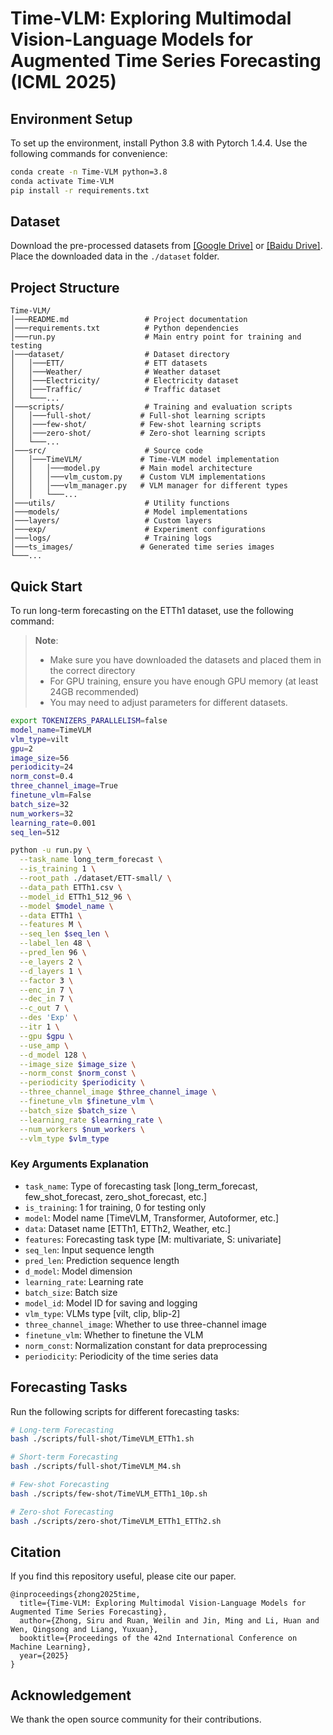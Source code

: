 # Time-VLM: Exploring Multimodal Vision-Language Models for Augmented Time Series Forecasting (ICML 2025)

## Environment Setup
To set up the environment, install Python 3.8 with Pytorch 1.4.4. Use the following commands for convenience:
```bash
conda create -n Time-VLM python=3.8
conda activate Time-VLM
pip install -r requirements.txt
```

## Dataset
Download the pre-processed datasets from [[Google Drive]](https://drive.google.com/drive/folders/13Cg1KYOlzM5C7K8gK8NfC-F3EYxkM3D2?usp=sharing) or [[Baidu Drive]](https://pan.baidu.com/s/1r3KhGd0Q9PJIUZdfEYoymg?pwd=i9iy). Place the downloaded data in the `./dataset` folder.

## Project Structure
```
Time-VLM/
│───README.md                 # Project documentation
│───requirements.txt          # Python dependencies
│───run.py                    # Main entry point for training and testing
│───dataset/                  # Dataset directory
│   │───ETT/                  # ETT datasets
│   │───Weather/              # Weather dataset
│   │───Electricity/          # Electricity dataset
│   │───Traffic/              # Traffic dataset
│   └───...
│───scripts/                  # Training and evaluation scripts
│   │───full-shot/           # Full-shot learning scripts
│   │───few-shot/            # Few-shot learning scripts
│   │───zero-shot/           # Zero-shot learning scripts
│   └───...
│───src/                      # Source code
│   │───TimeVLM/             # Time-VLM model implementation
│   │   │───model.py         # Main model architecture
│   │   │───vlm_custom.py    # Custom VLM implementations
│   │   │───vlm_manager.py   # VLM manager for different types
│   │   └───...
│───utils/                    # Utility functions
│───models/                   # Model implementations
│───layers/                   # Custom layers
│───exp/                      # Experiment configurations
│───logs/                     # Training logs
│───ts_images/               # Generated time series images
└───...
```

## Quick Start
To run long-term forecasting on the ETTh1 dataset, use the following command:

> **Note**: 
> - Make sure you have downloaded the datasets and placed them in the correct directory
> - For GPU training, ensure you have enough GPU memory (at least 24GB recommended)
> - You may need to adjust parameters for different datasets.

```bash
export TOKENIZERS_PARALLELISM=false
model_name=TimeVLM
vlm_type=vilt
gpu=2
image_size=56
periodicity=24
norm_const=0.4
three_channel_image=True
finetune_vlm=False
batch_size=32
num_workers=32
learning_rate=0.001
seq_len=512

python -u run.py \
  --task_name long_term_forecast \
  --is_training 1 \
  --root_path ./dataset/ETT-small/ \
  --data_path ETTh1.csv \
  --model_id ETTh1_512_96 \
  --model $model_name \
  --data ETTh1 \
  --features M \
  --seq_len $seq_len \
  --label_len 48 \
  --pred_len 96 \
  --e_layers 2 \
  --d_layers 1 \
  --factor 3 \
  --enc_in 7 \
  --dec_in 7 \
  --c_out 7 \
  --des 'Exp' \
  --itr 1 \
  --gpu $gpu \
  --use_amp \
  --d_model 128 \
  --image_size $image_size \
  --norm_const $norm_const \
  --periodicity $periodicity \
  --three_channel_image $three_channel_image \
  --finetune_vlm $finetune_vlm \
  --batch_size $batch_size \
  --learning_rate $learning_rate \
  --num_workers $num_workers \
  --vlm_type $vlm_type
```

### Key Arguments Explanation
- `task_name`: Type of forecasting task [long_term_forecast, few_shot_forecast, zero_shot_forecast, etc.]
- `is_training`: 1 for training, 0 for testing only
- `model`: Model name [TimeVLM, Transformer, Autoformer, etc.]
- `data`: Dataset name [ETTh1, ETTh2, Weather, etc.]
- `features`: Forecasting task type [M: multivariate, S: univariate]
- `seq_len`: Input sequence length
- `pred_len`: Prediction sequence length
- `d_model`: Model dimension
- `learning_rate`: Learning rate
- `batch_size`: Batch size
- `model_id`: Model ID for saving and logging
- `vlm_type`: VLMs type [vilt, clip, blip-2]
- `three_channel_image`: Whether to use three-channel image
- `finetune_vlm`: Whether to finetune the VLM
- `norm_const`: Normalization constant for data preprocessing
- `periodicity`: Periodicity of the time series data

## Forecasting Tasks
Run the following scripts for different forecasting tasks:
```bash
# Long-term Forecasting
bash ./scripts/full-shot/TimeVLM_ETTh1.sh

# Short-term Forecasting
bash ./scripts/full-shot/TimeVLM_M4.sh

# Few-shot Forecasting
bash ./scripts/few-shot/TimeVLM_ETTh1_10p.sh

# Zero-shot Forecasting
bash ./scripts/zero-shot/TimeVLM_ETTh1_ETTh2.sh
```

## Citation
If you find this repository useful, please cite our paper.
```
@inproceedings{zhong2025time,
  title={Time-VLM: Exploring Multimodal Vision-Language Models for Augmented Time Series Forecasting},
  author={Zhong, Siru and Ruan, Weilin and Jin, Ming and Li, Huan and Wen, Qingsong and Liang, Yuxuan},
  booktitle={Proceedings of the 42nd International Conference on Machine Learning},
  year={2025}
}
```

## Acknowledgement
We thank the open source community for their contributions.
